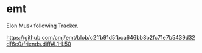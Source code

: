 # emt
Elon Musk following Tracker.

https://github.com/cmj/emt/blob/c2ffb91d5fbca646bb8b2fc71e7b5439d32df6c0/friends.diff#L1-L50
